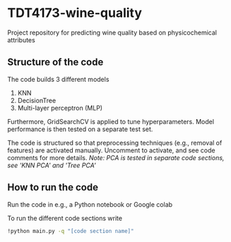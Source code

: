 # TDT4173-wine-quality
Project repository for predicting wine quality based on physicochemical attributes

## Structure of the code
The code builds 3 different models
1. KNN
2. DecisionTree
3. Multi-layer perceptron (MLP)

Furthermore, GridSearchCV is applied to tune hyperparameters. Model performance is then tested on a separate test set. 

The code is structured so that preprocessing techniques (e.g., removal of features) are activated manually. Uncomment to activate, and see code comments for more details.
*Note: PCA is tested in separate code sections, see 'KNN PCA' and 'Tree PCA'*

## How to run the code
Run the code in e.g., a Python notebook or Google colab

To run the different code sections write
```bash
!python main.py -q "[code section name]"
```
